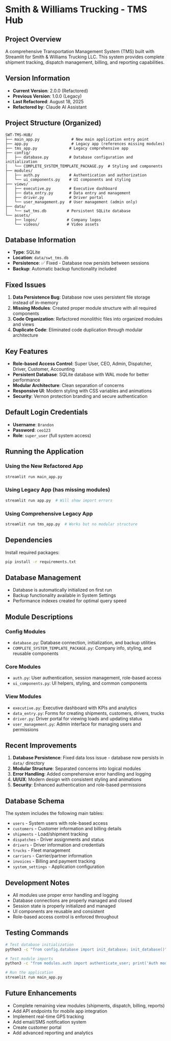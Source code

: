 # Smith & Williams Trucking - TMS Hub

## Project Overview
A comprehensive Transportation Management System (TMS) built with Streamlit for Smith & Williams Trucking LLC. This system provides complete shipment tracking, dispatch management, billing, and reporting capabilities.

## Version Information
- **Current Version**: 2.0.0 (Refactored)
- **Previous Version**: 1.0.0 (Legacy)
- **Last Refactored**: August 18, 2025
- **Refactored by**: Claude AI Assistant

## Project Structure (Organized)
```
SWT-TMS-HUB/
├── main_app.py              # New main application entry point
├── app.py                   # Legacy app (references missing modules)
├── tms_app.py              # Legacy comprehensive app
├── config/
│   ├── database.py         # Database configuration and initialization
│   └── COMPLETE_SYSTEM_TEMPLATE_PACKAGE.py  # Styling and components
├── modules/
│   ├── auth.py             # Authentication and authorization
│   └── ui_components.py    # UI components and styling
├── views/
│   ├── executive.py        # Executive dashboard
│   ├── data_entry.py       # Data entry and management
│   ├── driver.py           # Driver portal
│   └── user_management.py  # User management (admin only)
├── data/
│   └── swt_tms.db         # Persistent SQLite database
└── assets/
    ├── logos/             # Company logos
    └── videos/            # Video assets
```

## Database Information
- **Type**: SQLite
- **Location**: `data/swt_tms.db`
- **Persistence**: ✅ Fixed - Database now persists between sessions
- **Backup**: Automatic backup functionality included

## Fixed Issues
1. **Data Persistence Bug**: Database now uses persistent file storage instead of in-memory
2. **Missing Modules**: Created proper module structure with all required components
3. **Code Organization**: Refactored monolithic files into organized modules and views
4. **Duplicate Code**: Eliminated code duplication through modular architecture

## Key Features
- **Role-based Access Control**: Super User, CEO, Admin, Dispatcher, Driver, Customer, Accounting
- **Persistent Database**: SQLite database with WAL mode for better performance
- **Modular Architecture**: Clean separation of concerns
- **Responsive UI**: Modern styling with CSS variables and animations
- **Security**: Vernon protection branding and secure authentication

## Default Login Credentials
- **Username**: `Brandon`
- **Password**: `ceo123`
- **Role**: `super_user` (full system access)

## Running the Application

### Using the New Refactored App
```bash
streamlit run main_app.py
```

### Using Legacy App (has missing modules)
```bash
streamlit run app.py  # Will show import errors
```

### Using Comprehensive Legacy App
```bash
streamlit run tms_app.py  # Works but no modular structure
```

## Dependencies
Install required packages:
```bash
pip install -r requirements.txt
```

## Database Management
- Database is automatically initialized on first run
- Backup functionality available in System Settings
- Performance indexes created for optimal query speed

## Module Descriptions

### Config Modules
- `database.py`: Database connection, initialization, and backup utilities
- `COMPLETE_SYSTEM_TEMPLATE_PACKAGE.py`: Company info, styling, and reusable components

### Core Modules
- `auth.py`: User authentication, session management, role-based access
- `ui_components.py`: UI helpers, styling, and common components

### View Modules
- `executive.py`: Executive dashboard with KPIs and analytics
- `data_entry.py`: Forms for creating shipments, customers, drivers, trucks
- `driver.py`: Driver portal for viewing loads and updating status
- `user_management.py`: Admin interface for managing users and permissions

## Recent Improvements
1. **Database Persistence**: Fixed data loss issue - database now persists in `data/` directory
2. **Modular Structure**: Separated concerns into logical modules
3. **Error Handling**: Added comprehensive error handling and logging
4. **UI/UX**: Modern design with consistent styling and animations
5. **Security**: Enhanced authentication and role-based permissions

## Database Schema
The system includes the following main tables:
- `users` - System users with role-based access
- `customers` - Customer information and billing details
- `shipments` - Load/shipment tracking
- `dispatches` - Driver assignments and status
- `drivers` - Driver information and credentials
- `trucks` - Fleet management
- `carriers` - Carrier/partner information
- `invoices` - Billing and payment tracking
- `system_settings` - Application configuration

## Development Notes
- All modules use proper error handling and logging
- Database connections are properly managed and closed
- Session state is properly initialized and managed
- UI components are reusable and consistent
- Role-based access control is enforced throughout

## Testing Commands
```bash
# Test database initialization
python3 -c "from config.database import init_database; init_database()"

# Test module imports
python3 -c "from modules.auth import authenticate_user; print('Auth module OK')"

# Run the application
streamlit run main_app.py
```

## Future Enhancements
- Complete remaining view modules (shipments, dispatch, billing, reports)
- Add API endpoints for mobile app integration
- Implement real-time GPS tracking
- Add email/SMS notification system
- Create customer portal
- Add advanced reporting and analytics